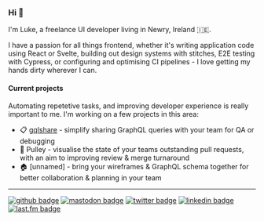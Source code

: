 ### Hi 👋

I'm Luke, a freelance UI developer living in Newry, Ireland 🇮🇪.

I have a passion for all things frontend, whether it's writing application code using React or Svelte, building out design systems with stitches, E2E testing with Cypress, or configuring and optimising CI pipelines - I love getting my hands dirty wherever I can.

#### Current projects

Automating repetetive tasks, and improving developer experience is really important to me. I'm working on a few projects in this area:

- 📋 [gqlshare](https://gqlshare.dev) - simplify sharing GraphQL queries with your team for QA or debugging
- 🧵 Pulley - visualise the state of your teams outstanding pull requests, with an aim to improving review & merge turnaround
- 🏠 [unnamed] - bring your wireframes & GraphQL schema together for better collaboration & planning in your team

---

[![github badge](https://img.shields.io/badge/lukemartin-333?logo=github)](https://www.github.com/lukemartin)
<a href="https://hachyderm.io/@jazzpill" rel="me">![mastodon badge](https://img.shields.io/badge/@jazzpill@hachyderm.io-595aff?logo=mastodon&logoColor=white)</a>
[![twitter badge](https://img.shields.io/badge/luke__is-479BE9?logo=twitter&logoColor=white)](https://www.twitter.com/luke_is)
[![linkedin badge](https://img.shields.io/badge/Luke_Martin-2967BC?logo=linkedin)](https://www.linkedin.com/in/lukeis)
[![last.fm badge](https://img.shields.io/badge/lukus-AA2217?logo=lastdotfm)](https://www.last.fm/user/lukus)
